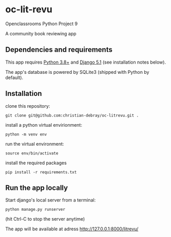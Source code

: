 # oc-lit-revu

Openclassrooms Python Project 9

A community book reviewing app

## Dependencies and requirements

This app requires [Python 3.8+](https://www.python.org/) and [Django 5.1](https://www.djangoproject.com/) (see installation notes below).

The app's database is powered by SQLite3 (shipped with Python by default).

## Installation

clone this repository:

    git clone git@github.com:christian-debray/oc-litrevu.git .

install a python virtual envirionment:

    python -m venv env

run the virtual environment:

    source env/bin/activate

install the required packages

    pip install -r requirements.txt

## Run the app locally

Start django's local server from a terminal:

    python manage.py runserver

(hit Ctrl-C to stop the server anytime)

The app will be available at adress http://127.0.0.1:8000/litrevu/

